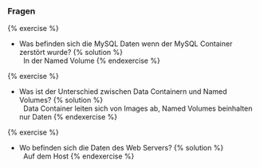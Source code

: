 ### Fragen

{% exercise %}
* Was befinden sich die MySQL Daten wenn der MySQL Container zerstört wurde?
{% solution %}  
	 	In der Named Volume
{% endexercise %}

{% exercise %}
* Was ist der Unterschied zwischen Data Containern und Named Volumes?
{% solution %}  
	 	Data Container leiten sich von Images ab, Named Volumes beinhalten nur Daten
{% endexercise %}

{% exercise %}
* Wo befinden sich die Daten des Web Servers?
{% solution %}  
	 	Auf dem Host
{% endexercise %}

